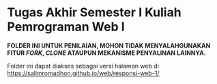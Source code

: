 # Tugas Akhir Semester I Kuliah Pemrograman Web I

  **FOLDER INI UNTUK PENILAIAN, MOHON TIDAK MENYALAHGUNAKAN FITUR _FORK_, _CLONE_ ATAUPUN MEKANISME PENYALINAN LAINNYA.**

  Folder ini dapat diakses sebagai versi halaman web di https://salimromadhon.github.io/web/responsi-web-1/
